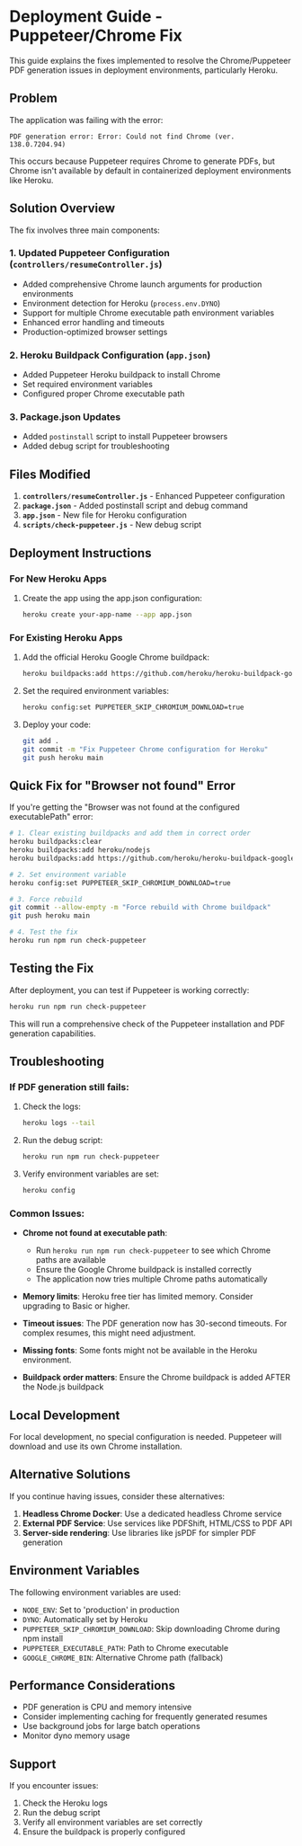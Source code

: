 # Deployment Guide - Puppeteer/Chrome Fix

This guide explains the fixes implemented to resolve the Chrome/Puppeteer PDF generation issues in deployment environments, particularly Heroku.

## Problem

The application was failing with the error:
```
PDF generation error: Error: Could not find Chrome (ver. 138.0.7204.94)
```

This occurs because Puppeteer requires Chrome to generate PDFs, but Chrome isn't available by default in containerized deployment environments like Heroku.

## Solution Overview

The fix involves three main components:

### 1. Updated Puppeteer Configuration (`controllers/resumeController.js`)

- Added comprehensive Chrome launch arguments for production environments
- Environment detection for Heroku (`process.env.DYNO`)
- Support for multiple Chrome executable path environment variables
- Enhanced error handling and timeouts
- Production-optimized browser settings

### 2. Heroku Buildpack Configuration (`app.json`)

- Added Puppeteer Heroku buildpack to install Chrome
- Set required environment variables
- Configured proper Chrome executable path

### 3. Package.json Updates

- Added `postinstall` script to install Puppeteer browsers
- Added debug script for troubleshooting

## Files Modified

1. **`controllers/resumeController.js`** - Enhanced Puppeteer configuration
2. **`package.json`** - Added postinstall script and debug command
3. **`app.json`** - New file for Heroku configuration
4. **`scripts/check-puppeteer.js`** - New debug script

## Deployment Instructions

### For New Heroku Apps

1. Create the app using the app.json configuration:
   ```bash
   heroku create your-app-name --app app.json
   ```

### For Existing Heroku Apps

1. Add the official Heroku Google Chrome buildpack:
   ```bash
   heroku buildpacks:add https://github.com/heroku/heroku-buildpack-google-chrome
   ```

2. Set the required environment variables:
   ```bash
   heroku config:set PUPPETEER_SKIP_CHROMIUM_DOWNLOAD=true
   ```

3. Deploy your code:
   ```bash
   git add .
   git commit -m "Fix Puppeteer Chrome configuration for Heroku"
   git push heroku main
   ```

## Quick Fix for "Browser not found" Error

If you're getting the "Browser was not found at the configured executablePath" error:

```bash
# 1. Clear existing buildpacks and add them in correct order
heroku buildpacks:clear
heroku buildpacks:add heroku/nodejs
heroku buildpacks:add https://github.com/heroku/heroku-buildpack-google-chrome

# 2. Set environment variable
heroku config:set PUPPETEER_SKIP_CHROMIUM_DOWNLOAD=true

# 3. Force rebuild
git commit --allow-empty -m "Force rebuild with Chrome buildpack"
git push heroku main

# 4. Test the fix
heroku run npm run check-puppeteer
```

## Testing the Fix

After deployment, you can test if Puppeteer is working correctly:

```bash
heroku run npm run check-puppeteer
```

This will run a comprehensive check of the Puppeteer installation and PDF generation capabilities.

## Troubleshooting

### If PDF generation still fails:

1. Check the logs:
   ```bash
   heroku logs --tail
   ```

2. Run the debug script:
   ```bash
   heroku run npm run check-puppeteer
   ```

3. Verify environment variables are set:
   ```bash
   heroku config
   ```

### Common Issues:

- **Chrome not found at executable path**: 
  - Run `heroku run npm run check-puppeteer` to see which Chrome paths are available
  - Ensure the Google Chrome buildpack is installed correctly
  - The application now tries multiple Chrome paths automatically
  
- **Memory limits**: Heroku free tier has limited memory. Consider upgrading to Basic or higher.

- **Timeout issues**: The PDF generation now has 30-second timeouts. For complex resumes, this might need adjustment.

- **Missing fonts**: Some fonts might not be available in the Heroku environment.

- **Buildpack order matters**: Ensure the Chrome buildpack is added AFTER the Node.js buildpack

## Local Development

For local development, no special configuration is needed. Puppeteer will download and use its own Chrome installation.

## Alternative Solutions

If you continue having issues, consider these alternatives:

1. **Headless Chrome Docker**: Use a dedicated headless Chrome service
2. **External PDF Service**: Use services like PDFShift, HTML/CSS to PDF API
3. **Server-side rendering**: Use libraries like jsPDF for simpler PDF generation

## Environment Variables

The following environment variables are used:

- `NODE_ENV`: Set to 'production' in production
- `DYNO`: Automatically set by Heroku
- `PUPPETEER_SKIP_CHROMIUM_DOWNLOAD`: Skip downloading Chrome during npm install
- `PUPPETEER_EXECUTABLE_PATH`: Path to Chrome executable
- `GOOGLE_CHROME_BIN`: Alternative Chrome path (fallback)

## Performance Considerations

- PDF generation is CPU and memory intensive
- Consider implementing caching for frequently generated resumes
- Use background jobs for large batch operations
- Monitor dyno memory usage

## Support

If you encounter issues:

1. Check the Heroku logs
2. Run the debug script
3. Verify all environment variables are set correctly
4. Ensure the buildpack is properly configured 